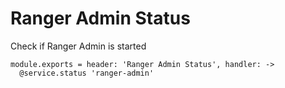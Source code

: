 
# Ranger Admin Status

Check if Ranger Admin is started

    module.exports = header: 'Ranger Admin Status', handler: ->
      @service.status 'ranger-admin'
